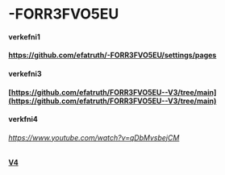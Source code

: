 # -FORR3FVO5EU

#### verkefni1
#### https://github.com/efatruth/-FORR3FVO5EU/settings/pages

#### verkefni3
#### [https://github.com/efatruth/FORR3FVO5EU--V3/tree/main](https://github.com/efatruth/FORR3FVO5EU--V3/tree/main)


#### verkfni4
###### https://www.youtube.com/watch?v=qDbMvsbejCM
#### [V4](V4)
